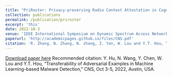```yaml
---
title: "PriRoster: Privacy-preserving Radio Context Attestation in Cognitive Radio Networks"
collection: publications
permalink: /publication/priroster
excerpt: 'this'
date: 2022-10-3
venue: 'IEEE International Symposium on Dynamic Spectrum Access Networks (DySPAN)'
paperurl: 'http://academicpages.github.io/files/CNS.pdf'
citation: 'R. Zhang, N. Zhang, N. zhang, Z. Yan, W. Lou and Y.T. Hou, “PriRoster: Privacy-preserving Radio Context Attestation in Cognitive Radio Networks,” DySPAN, Nov 11-14, 2019, Newark, USA.'
---
```

[Download paper here](http://academicpages.github.io/files/CNS.pdf)
Recommended citation: Y. Hu, N. Wang, Y. Chen, W. Lou and Y.T. Hou, “Transferability of Adversarial Examples in Machine Learning-based Malware Detection,” CNS, Oct 3-5, 2022, Austin, USA.
